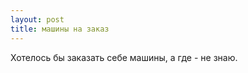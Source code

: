```yaml
---
layout: post 
title: машины на заказ 
--- 
```

Хотелось бы заказать себе машины, а где - не знаю.